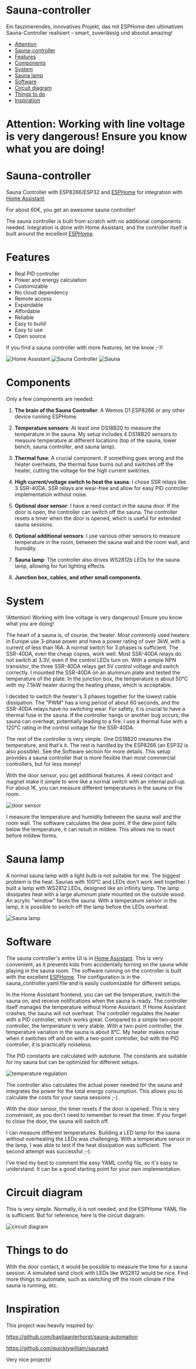 # Sauna-controller

<!-- Kurzbeschreibung -->
Ein faszinierendes, innovatives Projekt, das mit ESPHome den ultimativen Sauna-Controller realisiert – smart, zuverlässig und absolut amazing!

<!-- Inhaltsverzeichnis -->
- [Attention](#attention-working-with-line-voltage-is-very-dangerous-ensure-you-know-what-you-are-doing)
- [Sauna-controller](#sauna-controller)
- [Features](#features)
- [Components](#components)
- [System](#system)
- [Sauna lamp](#sauna-lamp)
- [Software](#software)
- [Circuit diagram](#circuit-diagram)
- [Things to do](#things-to-do)
- [Inspiration](#inspiration)

# Attention: Working with line voltage is very dangerous! Ensure you know what you are doing!

# Sauna-controller
Sauna Controller with ESP8266/ESP32 and [ESPHome](https://esphome.io/) for integration with [Home Assistant](https://www.home-assistant.io/).

For about 60€, you get an awesome sauna controller!

The sauna controller is built from scratch with no additional components needed. Integration is done with Home Assistant, and the controller itself is built around the excellent [ESPHome](https://esphome.io/).

# Features
- Real PID controller
- Power and energy calculation
- Customizable
- No cloud dependency
- Remote access
- Expandable
- Affordable
- Reliable
- Easy to build
- Easy to use
- Open source

If you find a sauna controller with more features, let me know ;-)!

![Home Assistant](images/frontpanel.PNG)
![Sauna Controller](images/IMG_20210213_231354.jpg)
![Sauna](images/IMG_20210215_214026.jpg)

# Components
Only a few components are needed:

1. **The brain of the Sauna Controller**: A Wemos D1 ESP8266 or any other device running ESPHome.

2. **Temperature sensors**: At least one DS18B20 to measure the temperature in the sauna. My setup includes 4 DS18B20 sensors to measure temperature at different locations (top of the sauna, lower bench, sauna controller, and sauna lamp).

3. **Thermal fuse**: A crucial component. If something goes wrong and the heater overheats, the thermal fuse burns out and switches off the heater, cutting the voltage for the high current switches.

4. **High current/voltage switch to heat the sauna**: I chose SSR relays like 3 SSR-40DA. SSR relays are wear-free and allow for easy PID controller implementation without noise.

5. **Optional door sensor**: I have a reed contact in the sauna door. If the door is open, the controller can switch off the sauna. The controller resets a timer when the door is opened, which is useful for extended sauna sessions.

6. **Optional additional sensors**: I use various other sensors to measure temperature in the room, between the sauna wall and the room wall, and humidity.

7. **Sauna lamp**: The controller also drives WS2812b LEDs for the sauna lamp, allowing for fun lighting effects.

8. **Junction box, cables, and other small components**.

# System
!Attention! Working with line voltage is very dangerous! Ensure you know what you are doing!

The heart of a sauna is, of course, the heater. Most commonly used heaters in Europe use 3-phase power and have a power rating of over 3kW, with a current of less than 16A. A normal switch for 3 phases is sufficient. The SSR-40DA, even the cheap copies, work well. Most SSR-40DA relays do not switch at 3.3V, even if the control LEDs turn on. With a simple NPN transistor, the three SSR-40DA relays get 5V control voltage and switch correctly. I mounted the SSR-40DA on an aluminum plate and tested the temperature of the plate. In the junction box, the temperature is about 50°C with my 7.5kW heater during the heating phase, which is acceptable.

I decided to switch the heater's 3 phases together for the lowest cable dissipation. The "PWM" has a long period of about 60 seconds, and the SSR-40DA relays have no switching wear. For safety, it is crucial to have a thermal fuse in the sauna. If the controller hangs or another bug occurs, the sauna can overheat, potentially leading to a fire. I use a thermal fuse with a 120°C rating in the control voltage for the SSR-40DA.

The rest of the controller is very simple. One DS18B20 measures the temperature, and that's it. The rest is handled by the ESP8266 (an ESP32 is also possible). See the Software section for more details. This setup provides a sauna controller that is more flexible than most commercial controllers, but for less money!

With the door sensor, you get additional features. A reed contact and magnet make it simple to wire like a normal switch with an internal pull-up. For about 1€, you can measure different temperatures in the sauna or the room.

![door sensor](images/IMG_20210215_231138.jpg)

I measure the temperature and humidity between the sauna wall and the room wall. The software calculates the dew point. If the dew point falls below the temperature, it can result in mildew. This allows me to react before mildew forms.

# Sauna lamp
A normal sauna lamp with a light bulb is not suitable for me. The biggest problem is the heat. Saunas with 100°C and LEDs don't work well together. I built a lamp with WS2812 LEDs, designed like an infinity lamp. The lamp dissipates heat with a large aluminum plate mounted on the outside wood. An acrylic "window" faces the sauna. With a temperature sensor in the lamp, it is possible to switch off the lamp before the LEDs overheat.

![Sauna lamp](images/IMG_20210215_233320.jpg)

# Software
The sauna controller's entire UI is in [Home Assistant](https://www.home-assistant.io/). This is very convenient, as it prevents kids from accidentally turning on the sauna while playing in the sauna room. The software running on the controller is built with the excellent [ESPHome](https://esphome.io/). The configuration is in the sauna_controller.yaml file and is easily customizable for different setups.

In the Home Assistant frontend, you can set the temperature, switch the sauna on, and receive notifications when the sauna is ready. The controller itself manages the temperature without Home Assistant. If Home Assistant crashes, the sauna will not overheat. The controller regulates the heater with a PID controller, which works great. Compared to a simple two-point controller, the temperature is very stable. With a two-point controller, the temperature variation in the sauna is about 8°C. My heater makes noise when it switches off and on with a two-point controller, but with the PID controller, it is practically noiseless.

The PID constants are calculated with autotune. The constants are suitable for my sauna but can be optimized for different setups.

![temperature regulation](images/1613402990508.jpg)

The controller also calculates the actual power needed for the sauna and integrates the power for the total energy consumption. This allows you to calculate the costs for your sauna sessions ;-).

With the door sensor, the timer resets if the door is opened. This is very convenient, as you don't need to remember to reset the timer. If you forget to close the door, the sauna will switch off.

I can measure different temperatures. Building a LED lamp for the sauna without overheating the LEDs was challenging. With a temperature sensor in the lamp, I was able to test if the heat dissipation was sufficient. The second attempt was successful ;-).

I've tried my best to comment the easy YAML config file, so it's easy to understand. It can be a good starting point for your own implementation.

# Circuit diagram
This is very simple. Normally, it is not needed, and the ESPHome YAML file is sufficient. But for reference, here is the circuit diagram:

![circuit diagram](Sauna_controller_Schaltplan.png)

# Things to do
With the door contact, it would be possible to measure the time for a sauna session. A simulated sand clock with LEDs like WS2812 would be nice. Find more things to automate, such as switching off the room climate if the sauna is running, etc.

# Inspiration
This project was heavily inspired by:

https://github.com/bastiaanterhorst/sauna-automation

https://github.com/quicklywilliam/saunakit

Very nice projects!

